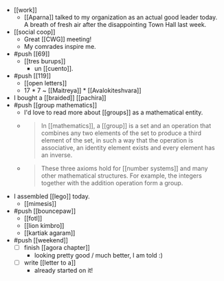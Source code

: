 - [[work]]
  - [[Aparna]] talked to my organization as an actual good leader today. A breath of fresh air after the disappointing Town Hall last week.
- [[social coop]]
  - Great [[CWG]] meeting!
  - My comrades inspire me.
- #push [[69]]
  - [[tres burups]]
    - un [[cuento]].
- #push [[119]]
  - [[open letters]]
  - 17 * 7 ~ [[Maitreya]] * [[Avalokiteshvara]]
- I bought a [[braided]] [[pachira]]
- #push [[group mathematics]]
  - I'd love to read more about [[groups]] as a mathematical entity.
  - > In [[mathematics]], a [[group]] is a set and an operation that combines any two elements of the set to produce a third element of the set, in such a way that the operation is associative, an identity element exists and every element has an inverse. 
  - > These three axioms hold for [[number systems]] and many other mathematical structures. For example, the integers together with the addition operation form a group.
- I assembled [[lego]] today.
  - [[mimesis]]
- #push [[bouncepaw]]
  - [[fotl]]
  - [[lion kimbro]]
  - [[kartiak agaram]]
- #push [[weekend]]
  - [ ] finish [[agora chapter]]
    - looking pretty good / much better, I am told :)
  - [ ] write [[letter to a]]
    - already started on it!
